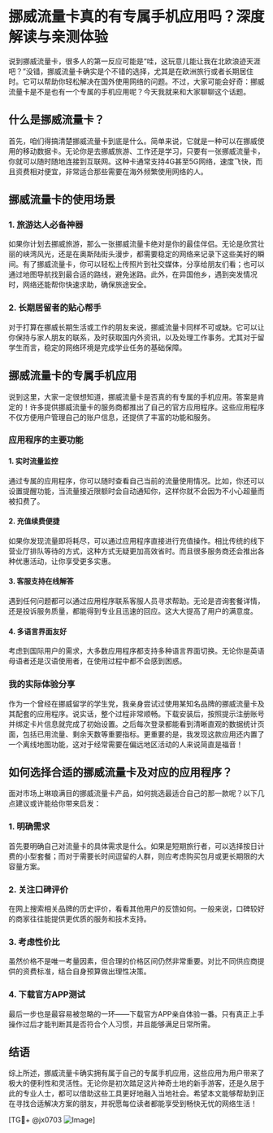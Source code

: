 # 挪威流量卡真的有专属手机应用吗？深度解读与亲测体验

说到挪威流量卡，很多人的第一反应可能是“哇，这玩意儿能让我在北欧浪迹天涯吧？”没错，挪威流量卡确实是个不错的选择，尤其是在欧洲旅行或者长期居住时。它可以帮助你轻松解决在国外使用网络的问题。不过，大家可能会好奇：挪威流量卡是不是也有一个专属的手机应用呢？今天我就来和大家聊聊这个话题。

## 什么是挪威流量卡？

首先，咱们得搞清楚挪威流量卡到底是什么。简单来说，它就是一种可以在挪威使用的移动数据卡。无论你是去挪威旅游、工作还是学习，只要有一张挪威流量卡，你就可以随时随地连接到互联网。这种卡通常支持4G甚至5G网络，速度飞快，而且资费相对便宜，非常适合那些需要在海外频繁使用网络的人。

## 挪威流量卡的使用场景

### 1. 旅游达人必备神器
如果你计划去挪威旅游，那么一张挪威流量卡绝对是你的最佳伴侣。无论是欣赏壮丽的峡湾风光，还是在奥斯陆街头漫步，都需要稳定的网络来记录下这些美好的瞬间。有了挪威流量卡，你可以轻松上传照片到社交媒体，分享给朋友们看；也可以通过地图导航找到最合适的路线，避免迷路。此外，在异国他乡，遇到突发情况时，网络还能帮你快速求助，确保旅途安全。

### 2. 长期居留者的贴心帮手
对于打算在挪威长期生活或工作的朋友来说，挪威流量卡同样不可或缺。它可以让你保持与家人朋友的联系，及时获取国内外资讯，以及处理工作事务。尤其对于留学生而言，稳定的网络环境是完成学业任务的基础保障。

## 挪威流量卡的专属手机应用

说到这里，大家一定很想知道，挪威流量卡是否真的有专属的手机应用。答案是肯定的！许多提供挪威流量卡的服务商都推出了自己的官方应用程序。这些应用程序不仅方便用户管理自己的账户信息，还提供了丰富的功能和服务。

### 应用程序的主要功能

#### 1. 实时流量监控
通过专属的应用程序，你可以随时查看自己当前的流量使用情况。比如，你还可以设置提醒功能，当流量接近限额时会自动通知你，这样你就不会因为不小心超量而被扣费了。

#### 2. 充值续费便捷
如果你发现流量即将耗尽，可以通过应用程序直接进行充值操作。相比传统的线下营业厅排队等待的方式，这种方式无疑更加高效省时。而且很多服务商还会推出各种优惠活动，让你享受更多实惠。

#### 3. 客服支持在线解答
遇到任何问题都可以通过应用程序联系客服人员寻求帮助。无论是咨询套餐详情，还是投诉服务质量，都能得到专业且迅速的回应。这大大提高了用户的满意度。

#### 4. 多语言界面友好
考虑到国际用户的需求，大多数应用程序都支持多种语言界面切换。无论你是英语母语者还是汉语使用者，在使用过程中都不会感到困惑。

### 我的实际体验分享

作为一个曾经在挪威留学的学生党，我亲身尝试过使用某知名品牌的挪威流量卡及其配套的应用程序。说实话，整个过程非常顺畅。下载安装后，按照提示注册账号并绑定卡片信息就完成了初始设置。之后每次登录都能看到清晰直观的数据统计页面，包括已用流量、剩余天数等重要指标。更重要的是，我发现这款应用还内置了一个离线地图功能，这对于经常需要在偏远地区活动的人来说简直是福音！

## 如何选择合适的挪威流量卡及对应的应用程序？

面对市场上琳琅满目的挪威流量卡产品，如何挑选最适合自己的那一款呢？以下几点建议或许能给你带来启发：

### 1. 明确需求
首先要明确自己对流量卡的具体需求是什么。如果是短期旅行者，可以选择按日计费的小型套餐；而对于需要长时间逗留的人群，则应考虑购买包月或更长期限的大容量方案。

### 2. 关注口碑评价
在网上搜索相关品牌的历史评价，看看其他用户的反馈如何。一般来说，口碑较好的商家往往能提供更优质的服务和技术支持。

### 3. 考虑性价比
虽然价格不是唯一考量因素，但合理的价格区间仍然非常重要。对比不同供应商提供的资费标准，结合自身预算做出理性决策。

### 4. 下载官方APP测试
最后一步也是最容易被忽略的一环——下载官方APP亲自体验一番。只有真正上手操作过后才能判断其是否符合个人习惯，并且能够满足日常所需。

## 结语

综上所述，挪威流量卡确实拥有属于自己的专属手机应用，这些应用为用户带来了极大的便利性和灵活性。无论你是初次踏足这片神奇土地的新手游客，还是久居于此的专业人士，都可以借助这些工具更好地融入当地社会。希望本文能够帮助到正在寻找合适解决方案的朋友，并祝愿每位读者都能享受到畅快无忧的网络生活！

[TG💪+ @jx0703 ![Image](https://github.com/user-attachments/assets/dbca1d08-cadb-493c-b0ec-ad6f7a83f270)]